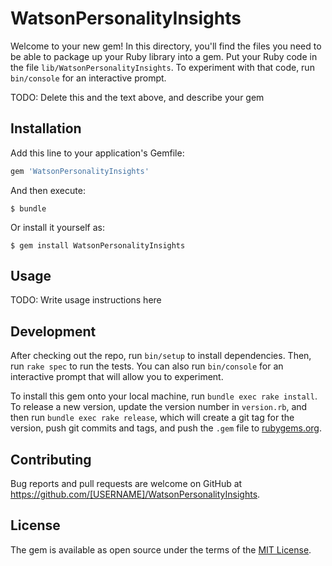 # WatsonPersonalityInsights

Welcome to your new gem! In this directory, you'll find the files you need to be able to package up your Ruby library into a gem. Put your Ruby code in the file `lib/WatsonPersonalityInsights`. To experiment with that code, run `bin/console` for an interactive prompt.

TODO: Delete this and the text above, and describe your gem

## Installation

Add this line to your application's Gemfile:

```ruby
gem 'WatsonPersonalityInsights'
```

And then execute:

    $ bundle

Or install it yourself as:

    $ gem install WatsonPersonalityInsights

## Usage

TODO: Write usage instructions here

## Development

After checking out the repo, run `bin/setup` to install dependencies. Then, run `rake spec` to run the tests. You can also run `bin/console` for an interactive prompt that will allow you to experiment.

To install this gem onto your local machine, run `bundle exec rake install`. To release a new version, update the version number in `version.rb`, and then run `bundle exec rake release`, which will create a git tag for the version, push git commits and tags, and push the `.gem` file to [rubygems.org](https://rubygems.org).

## Contributing

Bug reports and pull requests are welcome on GitHub at https://github.com/[USERNAME]/WatsonPersonalityInsights.


## License

The gem is available as open source under the terms of the [MIT License](http://opensource.org/licenses/MIT).

